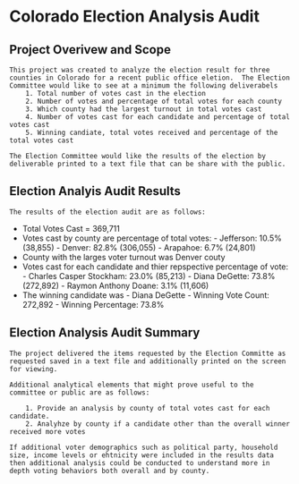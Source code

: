 #  **Colorado Election Analysis Audit**

## Project Overivew and Scope

    This project was created to analyze the election result for three counties in Colorado for a recent public office eletion.  The Election Committee would like to see at a minimum the following deliverabels
        1. Total number of votes cast in the election
        2. Number of votes and percentage of total votes for each county
        3. Which county had the largest turnout in total votes cast
        4. Number of votes cast for each candidate and percentage of total votes cast
        5. Winning candiate, total votes received and percentage of the total votes cast

    The Election Committee would like the results of the election by deliverable printed to a text file that can be share with the public.

## Election Analyis Audit Results

    The results of the election audit are as follows:
- Total Votes Cast = 369,711
- Votes cast by county are percentage of total votes:
            - Jefferson: 10.5% (38,855)
            - Denver: 82.8% (306,055)
            - Arapahoe: 6.7% (24,801)
- County with the larges voter turnout was Denver couty
- Votes cast for each candidate and thier repspective percentage of vote:
            - Charles Casper Stockham: 23.0% (85,213)
            - Diana DeGette: 73.8% (272,892)
            - Raymon Anthony Doane: 3.1% (11,606)
- The winning candidate was
            -  Diana DeGette
            -  Winning Vote Count: 272,892
            -  Winning Percentage: 73.8%

## Election Analysis Audit Summary

    The project delivered the items requested by the Election Committe as requested saved in a text file and additionally printed on the screen for viewing.  

    Additional analytical elements that might prove useful to the committee or public are as follows:

        1. Provide an analysis by county of total votes cast for each candidate.
        2. Analyhze by county if a candidate other than the overall winner received more votes 

    If additional voter demographics such as political party, household size, income levels or ehtnicity were included in the results data then additional analysis could be conducted to understand more in depth voting behaviors both overall and by county.
